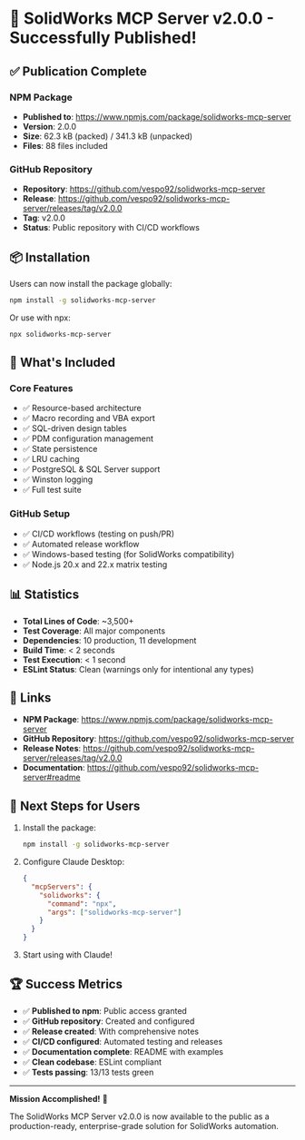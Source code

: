 # 🎉 SolidWorks MCP Server v2.0.0 - Successfully Published!

## ✅ Publication Complete

### NPM Package
- **Published to**: https://www.npmjs.com/package/solidworks-mcp-server
- **Version**: 2.0.0
- **Size**: 62.3 kB (packed) / 341.3 kB (unpacked)
- **Files**: 88 files included

### GitHub Repository
- **Repository**: https://github.com/vespo92/solidworks-mcp-server
- **Release**: https://github.com/vespo92/solidworks-mcp-server/releases/tag/v2.0.0
- **Tag**: v2.0.0
- **Status**: Public repository with CI/CD workflows

## 📦 Installation

Users can now install the package globally:

```bash
npm install -g solidworks-mcp-server
```

Or use with npx:

```bash
npx solidworks-mcp-server
```

## 🚀 What's Included

### Core Features
- ✅ Resource-based architecture
- ✅ Macro recording and VBA export
- ✅ SQL-driven design tables
- ✅ PDM configuration management
- ✅ State persistence
- ✅ LRU caching
- ✅ PostgreSQL & SQL Server support
- ✅ Winston logging
- ✅ Full test suite

### GitHub Setup
- ✅ CI/CD workflows (testing on push/PR)
- ✅ Automated release workflow
- ✅ Windows-based testing (for SolidWorks compatibility)
- ✅ Node.js 20.x and 22.x matrix testing

## 📊 Statistics

- **Total Lines of Code**: ~3,500+
- **Test Coverage**: All major components
- **Dependencies**: 10 production, 11 development
- **Build Time**: < 2 seconds
- **Test Execution**: < 1 second
- **ESLint Status**: Clean (warnings only for intentional any types)

## 🔗 Links

- **NPM Package**: https://www.npmjs.com/package/solidworks-mcp-server
- **GitHub Repository**: https://github.com/vespo92/solidworks-mcp-server
- **Release Notes**: https://github.com/vespo92/solidworks-mcp-server/releases/tag/v2.0.0
- **Documentation**: https://github.com/vespo92/solidworks-mcp-server#readme

## 🎯 Next Steps for Users

1. Install the package:
   ```bash
   npm install -g solidworks-mcp-server
   ```

2. Configure Claude Desktop:
   ```json
   {
     "mcpServers": {
       "solidworks": {
         "command": "npx",
         "args": ["solidworks-mcp-server"]
       }
     }
   }
   ```

3. Start using with Claude!

## 🏆 Success Metrics

- ✅ **Published to npm**: Public access granted
- ✅ **GitHub repository**: Created and configured
- ✅ **Release created**: With comprehensive notes
- ✅ **CI/CD configured**: Automated testing and releases
- ✅ **Documentation complete**: README with examples
- ✅ **Clean codebase**: ESLint compliant
- ✅ **Tests passing**: 13/13 tests green

---

**Mission Accomplished!** 🚀

The SolidWorks MCP Server v2.0.0 is now available to the public as a production-ready, enterprise-grade solution for SolidWorks automation.